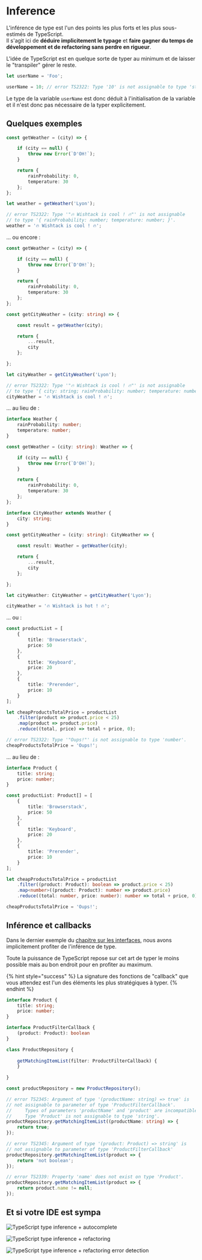 # Inference

L'inférence de type est l'un des points les plus forts et les plus sous-estimés de TypeScript.  
Il s'agit ici de **déduire implicitement le typage** et **faire gagner du temps de développement et de refactoring sans perdre en rigueur**.

L'idée de TypeScript est en quelque sorte de typer au minimum et de laisser le "transpiler" gérer le reste.

```typescript
let userName = 'Foo';

userName = 10; // error TS2322: Type '10' is not assignable to type 'string'.
```

Le type de  la variable `userName` est donc déduit à l'initialisation de la variable et il n'est donc pas nécessaire de la typer explicitement.

## Quelques exemples

```typescript
const getWeather = (city) => {

    if (city == null) {
        throw new Error(`D'OH!`);
    }

    return {
        rainProbability: 0,
        temperature: 30
    };
};

let weather = getWeather('Lyon');

// error TS2322: Type '"🔥 Wishtack is cool ! 🔥"' is not assignable
// to type '{ rainProbability: number; temperature: number; }'.
weather = '🔥 Wishtack is cool ! 🔥';
```

... ou encore :

```typescript
const getWeather = (city) => {

    if (city == null) {
        throw new Error(`D'OH!`);
    }

    return {
        rainProbability: 0,
        temperature: 30
    };
};

const getCityWeather = (city: string) => {

    const result = getWeather(city);

    return {
        ...result,
        city
    };

};

let cityWeather = getCityWeather('Lyon');

// error TS2322: Type '"🔥 Wishtack is cool ! 🔥"' is not assignable
// to type '{ city: string; rainProbability: number; temperature: number; }'.
cityWeather = '🔥 Wishtack is cool ! 🔥';
```

... au lieu de :


```typescript
interface Weather {
    rainProbability: number;
    temperature: number;
}

const getWeather = (city: string): Weather => {

    if (city == null) {
        throw new Error(`D'OH!`);
    }

    return {
        rainProbability: 0,
        temperature: 30
    };
};

interface CityWeather extends Weather {
    city: string;
}

const getCityWeather = (city: string): CityWeather => {

    const result: Weather = getWeather(city);

    return {
        ...result,
        city
    };

};

let cityWeather: CityWeather = getCityWeather('Lyon');

cityWeather = '🔥 Wishtack is hot ! 🔥';
```


... ou :

```typescript
const productList = [
    {
        title: 'Browserstack',
        price: 50
    },
    {
        title: 'Keyboard',
        price: 20
    },
    {
        title: 'Prerender',
        price: 10
    }
];

let cheapProductsTotalPrice = productList
    .filter(product => product.price < 25)
    .map(product => product.price)
    .reduce((total, price) => total + price, 0);

// error TS2322: Type '"Oups!"' is not assignable to type 'number'.
cheapProductsTotalPrice = 'Oups!';
```

... au lieu de :


```typescript
interface Product {
    title: string;
    price: number;
}

const productList: Product[] = [
    {
        title: 'Browserstack',
        price: 50
    },
    {
        title: 'Keyboard',
        price: 20
    },
    {
        title: 'Prerender',
        price: 10
    }
];

let cheapProductsTotalPrice = productList
    .filter((product: Product): boolean => product.price < 25)
    .map<number>((product: Product): number => product.price)
    .reduce((total: number, price: number): number => total + price, 0);

cheapProductsTotalPrice = 'Oups!';
```


## Inférence et callbacks

Dans le dernier exemple du [chapitre sur les interfaces](interfaces.md#function-interface), nous avons implicitement profiter de l'inférence de type.

Toute la puissance de TypeScript repose sur cet art de typer le moins possible mais au bon endroit pour en profiter au maximum.

{% hint style="success" %}
La signature des fonctions de "callback" que vous attendez est l'un des éléments les plus stratégiques à typer.
{% endhint %}

```typescript
interface Product {
    title: string;
    price: number;
}

interface ProductFilterCallback {
    (product: Product): boolean
}​

class ProductRepository {
​
    getMatchingItemList(filter: ProductFilterCallback) {
    }
​
}

const productRepository = new ProductRepository();

// error TS2345: Argument of type '(productName: string) => true' is
// not assignable to parameter of type 'ProductFilterCallback'.
//     Types of parameters 'productName' and 'product' are incompatible.
//     Type 'Product' is not assignable to type 'string'.
productRepository.getMatchingItemList((productName: string) => {
    return true;
});

// error TS2345: Argument of type '(product: Product) => string' is
// not assignable to parameter of type 'ProductFilterCallback'
productRepository.getMatchingItemList(product => {
    return 'not boolean';
});

// error TS2339: Property 'name' does not exist on type 'Product'.
productRepository.getMatchingItemList(product => {
    return product.name != null;
});
```

## Et si votre IDE est sympa



![TypeScript type inference + autocomplete](../.gitbook/assets/typescript-inference-1.gif)



![TypeScript type inference + refactoring](../.gitbook/assets/typescript-inference-2.gif)



![TypeScript type inference + refactoring error detection](../.gitbook/assets/typescript-inference-3.gif)




